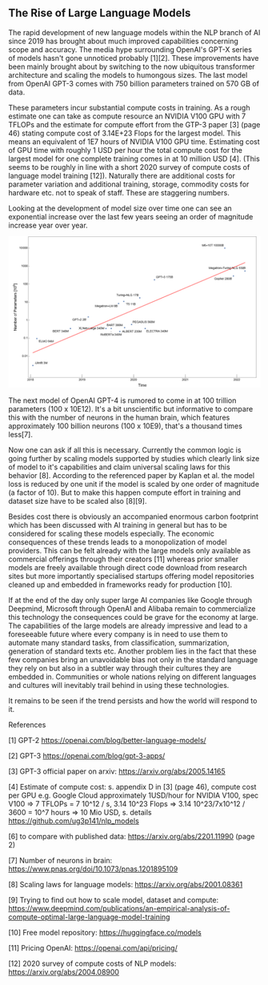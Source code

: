 ## The Rise of Large Language Models

The rapid development of new language models within the NLP branch of AI since 2019 has brought about much improved capabilities concerning scope and accuracy. The media hype surrounding OpenAI's GPT-X series of models hasn't gone unnoticed probably [1][2]. These improvements have been mainly brought about by switching to the now ubiquitous transformer architecture and scaling the models to humongous sizes. The last model from OpenAI GPT-3 comes with 750 billion parameters trained on 570 GB of data.

These parameters incur substantial compute costs in training. As a rough estimate one can take as compute resource an NVIDIA V100 GPU with 7 TFLOPs and the estimate for compute effort from the GTP-3 paper [3] (page 46) stating compute cost of 3.14E+23 Flops for the largest model. This means an equivalent of 1E7 hours of NVIDIA V100 GPU time. Estimating cost of GPU time with roughly 1 USD per hour the total compute cost for the largest model for one complete training comes in at 10 million USD [4]. (This seems to be roughly in line with a short 2020 survey of compute costs of language model training [12]). Naturally there are additional costs for parameter variation and additional training, storage, commodity costs for hardware etc. not to speak of staff. These are staggering numbers.

Looking at the development of model size over time one can see an exponential increase over the last few years seeing an order of magnitude increase year over year.

![Size of language models over time](/assets/nlp_models_sizes_over_time.png)

The next model of OpenAI GPT-4 is rumored to come in at 100 trillion parameters (100 x 10E12). It's a bit unscientific but informative to compare this with the number of neurons in the human brain, which features approximately 100 billion neurons (100 x 10E9), that's a thousand times less[7].

Now one can ask if all this is necessary. Currently the common logic is going further by scaling models supported by studies which clearly link size of model to it's capabilities and claim universal scaling laws for this behavior [8]. According to the referenced paper by Kaplan et al. the model loss is reduced by one unit if the model is scaled by one order of magnitude (a factor of 10). But to make this happen compute effort in training and dataset size have to be scaled also [8][9].

Besides cost there is obviously an accompanied enormous carbon footprint which has been discussed with AI training in general but has to be considered for scaling these models especially. The economic consequences of these trends leads to a monopolization of model providers. This can be felt already with the large models only available as commercial offerings through their creators [11] whereas prior smaller models are freely available through direct code download from research sites but more importantly specialised startups offering model repositories cleaned up and embedded in frameworks ready for production [10].

If at the end of the day only super large AI companies like Google through Deepmind, Microsoft through OpenAI and Alibaba remain to commercialize this technology the consequences could be grave for the economy at large. The capabilities of the large models are already impressive and lead to a foreseeable future where every company is in need to use them to automate many standard tasks, from classification, summarization, generation of standard texts etc. Another problem lies in the fact that these few companies bring an unavoidable bias not only in the standard language they rely on but also in a subtler way through their cultures they are embedded in. Communities or whole nations relying on different languages and cultures will inevitably trail behind in using these technologies.

It remains to be seen if the trend persists and how the world will respond to it.

References

[1] GPT-2 <https://openai.com/blog/better-language-models/>

[2] GPT-3 <https://openai.com/blog/gpt-3-apps/>

[3] GPT-3 official paper on arxiv: <https://arxiv.org/abs/2005.14165>

[4] Estimate of compute cost: s. appendix D in [3] (page 46), compute cost per GPU e.g. Google Cloud approximately 1USD/hour for NVIDIA V100, spec V100 => 7 TFLOPs = 7 10^12 / s, 3.14 10^23 Flops => 3.14 10^23/7x10^12 / 3600 = 10^7 hours => 10 Mio USD, s. details  <https://github.com/ug3p141/nlp_models>

[6] to compare with published data: <https://arxiv.org/abs/2201.11990> (page 2)

[7] Number of neurons in brain: <https://www.pnas.org/doi/10.1073/pnas.1201895109>

[8] Scaling laws for language models: <https://arxiv.org/abs/2001.08361>

[9] Trying to find out how to scale model, dataset and compute: <https://www.deepmind.com/publications/an-empirical-analysis-of-compute-optimal-large-language-model-training>

[10] Free model repository: <https://huggingface.co/models>

[11] Pricing OpenAI: <https://openai.com/api/pricing/>

[12] 2020 survey of compute costs of NLP models: <https://arxiv.org/abs/2004.08900>
